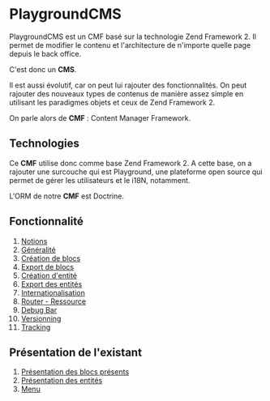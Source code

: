 # PlaygroundCMS #

PlaygroundCMS est un CMF basé sur la technologie Zend Framework 2. Il permet de modifier le contenu et l'architecture de n'importe quelle page depuis le back office.

C'est donc un **CMS**. 

Il est aussi évolutif, car on peut lui rajouter des fonctionnalités. On peut rajouter des nouveaux types de contenus de manière assez simple en utilisant les paradigmes objets et ceux de Zend Framework 2.

On parle alors de **CMF** : Content Manager Framework.

## Technologies ##

Ce **CMF** utilise donc comme base Zend Framework 2. A cette base, on a rajouter une surcouche qui est Playground, une plateforme open source qui permet de gérer les utilisateurs et le i18N, notamment. 

L'ORM de notre **CMF** est Doctrine.

## Fonctionnalité ##

1. [Notions](https://github.com/thomaroger/PGCMS/blob/develop/doc/features/1_notions.md)
2. [Généralité](https://github.com/thomaroger/PGCMS/blob/develop/doc/features/2_generalite.md)
3. [Création de blocs](https://github.com/thomaroger/PGCMS/blob/develop/doc/features/3_creation_blocs.md)
4. [Export de blocs](https://github.com/thomaroger/PGCMS/blob/develop/doc/features/4_export_blocs.md)
5. [Création d'entité](https://github.com/thomaroger/PGCMS/blob/develop/doc/features/5_creation_entite.md)
6. [Export des entités](https://github.com/thomaroger/PGCMS/blob/develop/doc/features/6_export_entite.md)
7. [Internationalisation](https://github.com/thomaroger/PGCMS/blob/develop/doc/features/7_internationalisation.md)
8. [Router - Ressource](https://github.com/thomaroger/PGCMS/blob/develop/doc/features/8_router.md)
9. [Debug Bar](https://github.com/thomaroger/PGCMS/blob/develop/doc/features/9_debug.md)
10. [Versionning](https://github.com/thomaroger/PGCMS/blob/develop/doc/features/10_versionning.md)
11. [Tracking](https://github.com/thomaroger/PGCMS/blob/develop/doc/features/11_tracking.md)


## Présentation de l'existant ##

1. [Présentation des blocs présents](https://github.com/thomaroger/PGCMS/blob/develop/doc/existing/1_blocs.md)
2. [Présentation des entités](https://github.com/thomaroger/PGCMS/blob/develop/doc/existing/2_entites.md)
3. [Menu](https://github.com/thomaroger/PGCMS/blob/develop/doc/existing/3_menu.md)
